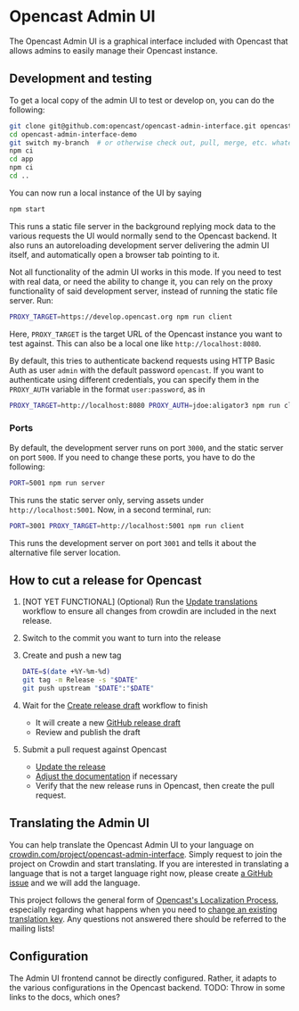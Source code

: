 Opencast Admin UI
=================

The Opencast Admin UI is a graphical interface included with Opencast
that allows admins to easily manage their Opencast instance.

Development and testing
-----------------------

To get a local copy of the admin UI to test or develop on, you can do the following:

```sh
git clone git@github.com:opencast/opencast-admin-interface.git opencast-admin-interface-demo
cd opencast-admin-interface-demo
git switch my-branch  # or otherwise check out, pull, merge, etc. whatever branch you want to test/hack on
npm ci
cd app
npm ci
cd ..
```

You can now run a local instance of the UI by saying

```sh
npm start
```

This runs a static file server in the background replying mock data to the various requests
the UI would normally send to the Opencast backend.
It also runs an autoreloading development server delivering the admin UI itself,
and automatically open a browser tab pointing to it.

Not all functionality of the admin UI works in this mode. If you need to test with real data,
or need the ability to change it, you can rely on the proxy functionality of said development server,
instead of running the static file server. Run:

```sh
PROXY_TARGET=https://develop.opencast.org npm run client
```

Here, `PROXY_TARGET` is the target URL of the Opencast instance you want to test against.
This can also be a local one like `http://localhost:8080`.

By default, this tries to authenticate backend requests using HTTP Basic Auth
as user `admin` with the default password `opencast`.
If you want to authenticate using different credentials, you can specify them
in the `PROXY_AUTH` variable in the format `user:password`, as in

```sh
PROXY_TARGET=http://localhost:8080 PROXY_AUTH=jdoe:aligator3 npm run client
```

### Ports

By default, the development server runs on port `3000`, and the static server on port `5000`.
If you need to change these ports, you have to do the following:

```sh
PORT=5001 npm run server
```

This runs the static server only, serving assets under `http://localhost:5001`. Now, in a second terminal, run:

```sh
PORT=3001 PROXY_TARGET=http://localhost:5001 npm run client
```

This runs the development server on port `3001` and tells it about the alternative file server location.

How to cut a release for Opencast
---------------------------------

1. [NOT YET FUNCTIONAL] (Optional) Run the [Update translations](https://github.com/opencast/opencast-admin-interface/actions/workflows/update-translations.yml/actions/workflows/update-translations.yml) workflow to ensure all changes from crowdin are included in the next release.
1. Switch to the commit you want to turn into the release
1. Create and push a new tag

   ```sh
   DATE=$(date +%Y-%m-%d)
   git tag -m Release -s "$DATE"
   git push upstream "$DATE":"$DATE"
   ```

1. Wait for the [Create release draft](https://github.com/opencast/opencast-admin-interface/actions/workflows/create-release.yml)
   workflow to finish
    - It will create a new [GitHub release draft](https://github.com/opencast/opencast-admin-interface/releases)
    - Review and publish the draft
1. Submit a pull request against Opencast
    - [Update the release](https://github.com/opencast/opencast/blob/b2bea8822b95b8692bb5bbbdf75c9931c2b7298a/modules/admin-ui-interface/pom.xml#L16-L17)
    - [Adjust the documentation](https://github.com/opencast/opencast/blob/b2bea8822b95b8692bb5bbbdf75c9931c2b7298a/docs/guides/admin/docs/modules/admin-ui.md)
      if necessary
    - Verify that the new release runs in Opencast, then create the pull request.

Translating the Admin UI
------------------------

You can help translate the Opencast Admin UI to your language on [crowdin.com/project/opencast-admin-interface](https://crowdin.com/project/opencast-admin-interface). Simply request to join the project on Crowdin and start translating. If you are interested in translating a language that is not a target language right now, please create [a GitHub issue](https://github.com/opencast/opencast-admin-interface/issues) and we will add the language.

This project follows the general form of [Opencast's Localization Process](https://docs.opencast.org/develop/developer/#participate/localization/), especially regarding what happens when you need to [change an existing translation key](https://docs.opencast.org/develop/developer/#participate/localization/#i-need-to-update-the-wording-of-the-source-translation-what-happens).  Any questions not answered there should be referred to the mailing lists!

Configuration
-------------

The Admin UI frontend cannot be directly configured. Rather, it adapts to the
various configurations in the Opencast backend. TODO: Throw in some links to the
docs, which ones?
